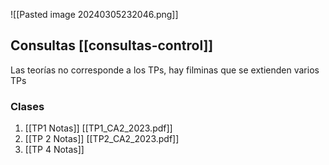 ![[Pasted image 20240305232046.png]]

## Consultas [[consultas-control]]


Las teorías no corresponde a los TPs, hay filminas que se extienden varios TPs

### Clases
1. [[TP1 Notas]] [[TP1_CA2_2023.pdf]]
2. [[TP 2 Notas]] [[TP2_CA2_2023.pdf]]
3. [[TP 4 Notas]] 